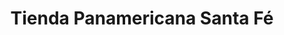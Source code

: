 ---
title: "Tienda Panamericana Santa Fé"
url: /la-habana/tienda-panamericana-santa-fe/
shop: grandes almacenes
---